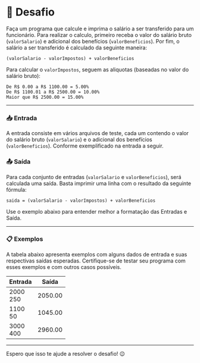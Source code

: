 # 🚀 **Desafio**

Faça um programa que calcule e imprima o salário a ser transferido para um funcionário. Para realizar o calculo, primeiro receba o valor do salário bruto (`valorSalario`) e adicional dos benefícios (`valorBeneficios`). Por fim, o salário a ser transferido é calculado da seguinte maneira: 

`(valorSalario - valorImpostos) + valorBeneficios`

Para calcular o `valorImpostos`, seguem as aliquotas (baseadas no valor do salário bruto):

    De R$ 0.00 a R$ 1100.00 = 5.00%
    De R$ 1100.01 a R$ 2500.00 = 10.00%
    Maior que R$ 2500.00 = 15.00%

---

### 📥 **Entrada**

A entrada consiste em vários arquivos de teste, cada um contendo o valor do salário bruto (`valorSalario`) e o adicional dos benefícios (`valorBeneficios`). Conforme exemplificado na entrada a seguir.

### 📤 **Saída**

Para cada conjunto de entradas (`valorSalario` e `valorBeneficios`), será calculada uma saída. Basta imprimir uma linha com o resultado da seguinte fórmula:

`saida = (valorSalario - valorImpostos) + valorBeneficios`

Use o exemplo abaixo para entender melhor a formatação das Entradas e Saída.

---

### 📋 **Exemplos**
A tabela abaixo apresenta exemplos com alguns dados de entrada e suas respectivas saídas esperadas. Certifique-se de testar seu programa com esses exemplos e com outros casos possíveis.

| **Entrada** | **Saída** |
| ----------- | --------- |
| 2000<br>250 | 2050.00   |
| 1100<br>50  | 1045.00   |
| 3000<br>400 | 2960.00   |

---

Espero que isso te ajude a resolver o desafio! 😉

